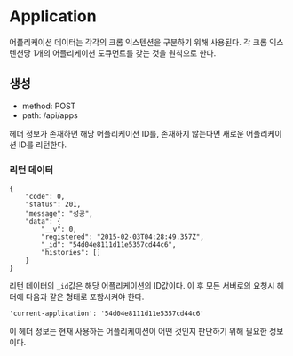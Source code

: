 # Application

어플리케이션 데이터는 각각의 크롬 익스텐션을 구분하기 위해 사용된다. 각 크롬 익스텐션당 1개의 어플리케이션 도큐먼트를 갖는 것을 원칙으로 한다.

## 생성

* method: POST
* path: /api/apps

헤더 정보가 존재하면 해당 어플리케이션 ID를, 존재하지 않는다면 새로운 어플리케이션 ID를 리턴한다.

### 리턴 데이터

```
{
    "code": 0,
    "status": 201,
    "message": "성공",
    "data": {
        "__v": 0,
        "registered": "2015-02-03T04:28:49.357Z",
        "_id": "54d04e8111d11e5357cd44c6",
        "histories": []
    }
}
```

리턴 데이터의 `_id`값은 해당 어플리케이션의 ID값이다. 이 후 모든 서버로의 요청시 헤더에 다음과 같은 형태로 포함시켜야 한다.

```
'current-application': '54d04e8111d11e5357cd44c6'
```

이 헤더 정보는 현재 사용하는 어플리케이션이 어떤 것인지 판단하기 위해 필요한 정보이다.